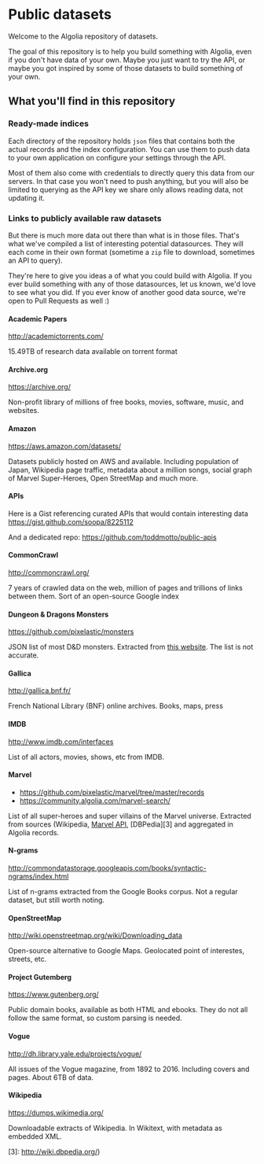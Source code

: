# Public datasets

Welcome to the Algolia repository of datasets.

The goal of this repository is to help you build something with Algolia, even
if you don't have data of your own. Maybe you just want to try the API, or
maybe you got inspired by some of those datasets to build something of your
own.

## What you'll find in this repository

### Ready-made indices

Each directory of the repository holds `json` files that contains both the
actual records and the index configuration. You can use them to push data to
your own application on configure your settings through the API.

Most of them also come with credentials to directly query this data from our
servers. In that case you won't need to push anything, but you will also be
limited to querying as the API key we share only allows reading data, not
updating it.

### Links to publicly available raw datasets

But there is much more data out there than what is in those files. That's what
we've compiled a list of interesting potential datasources. They will each
come in their own format (sometime a `zip` file to download, sometimes an API
to query).

They're here to give you ideas a of what you could build with Algolia. If you
ever build something with any of those datasources, let us known, we'd love to
see what you did. If you ever know of another good data source, we're open to
Pull Requests as well :)

#### Academic Papers

http://academictorrents.com/

15.49TB of research data available on torrent format

#### Archive.org

https://archive.org/

Non-profit library of millions of free books, movies, software, music, and websites.

#### Amazon

https://aws.amazon.com/datasets/

Datasets publicly hosted on AWS and available. Including population of Japan,
Wikipedia page traffic, metadata about a million songs, social graph of Marvel
Super-Heroes, Open StreetMap and much more.

#### APIs

Here is a Gist referencing curated APIs that would contain interesting data
https://gist.github.com/soopa/8225112

And a dedicated repo: https://github.com/toddmotto/public-apis

#### CommonCrawl

http://commoncrawl.org/

7 years of crawled data on the web, million of pages and trillions of links
between them. Sort of an open-source Google index

#### Dungeon & Dragons Monsters

https://github.com/pixelastic/monsters

JSON list of most D&D monsters. Extracted from [this
website][1]. The list is not accurate.

#### Gallica

http://gallica.bnf.fr/

French National Library (BNF) online archives.
Books, maps, press

#### IMDB

http://www.imdb.com/interfaces

List of all actors, movies, shows, etc from IMDB.

#### Marvel

- https://github.com/pixelastic/marvel/tree/master/records
- https://community.algolia.com/marvel-search/

List of all super-heroes and super villains of the Marvel universe. Extracted
from sources (Wikipedia, [Marvel API][2],
[DBPedia][3] and aggregated in Algolia records.

#### N-grams

http://commondatastorage.googleapis.com/books/syntactic-ngrams/index.html

List of n-grams extracted from the Google Books corpus. Not a regular dataset,
but still worth noting.

#### OpenStreetMap

http://wiki.openstreetmap.org/wiki/Downloading_data

Open-source alternative to Google Maps. Geolocated point of interestes, streets,
etc.

#### Project Gutemberg

https://www.gutenberg.org/

Public domain books, available as both HTML and ebooks. They do not all follow
the same format, so custom parsing is needed.

#### Vogue

http://dh.library.yale.edu/projects/vogue/

All issues of the Vogue magazine, from 1892 to 2016. Including covers and pages.
About 6TB of data.

#### Wikipedia

https://dumps.wikimedia.org/

Downloadable extracts of Wikipedia. In Wikitext, with metadata as embedded XML.


[1]: http://monsterfinder.dndrunde.de/
[2]: http://developer.marvel.com/
[3]: http://wiki.dbpedia.org/)
